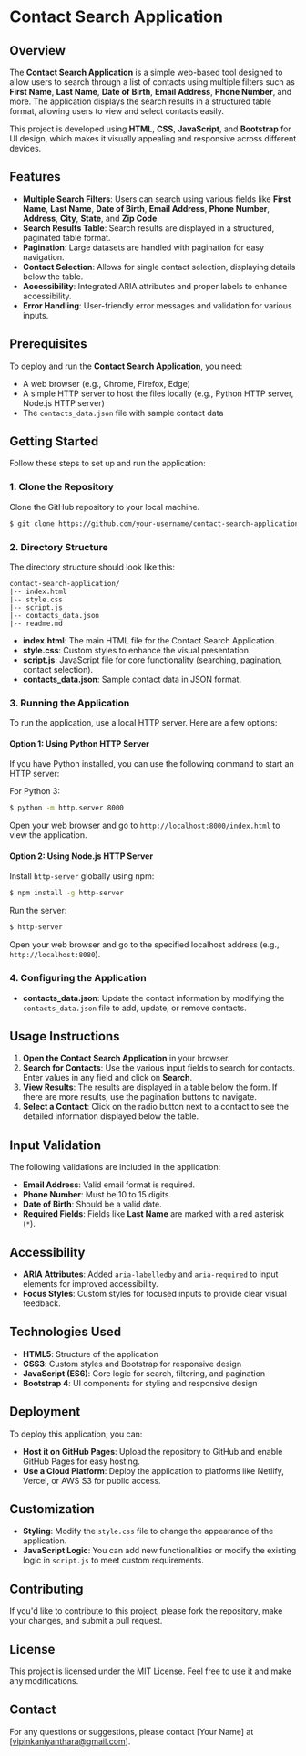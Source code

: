 # Contact Search Application

## Overview

The **Contact Search Application** is a simple web-based tool designed to allow users to search through a list of contacts using multiple filters such as **First Name**, **Last Name**, **Date of Birth**, **Email Address**, **Phone Number**, and more. The application displays the search results in a structured table format, allowing users to view and select contacts easily.

This project is developed using **HTML**, **CSS**, **JavaScript**, and **Bootstrap** for UI design, which makes it visually appealing and responsive across different devices.

## Features

- **Multiple Search Filters**: Users can search using various fields like **First Name**, **Last Name**, **Date of Birth**, **Email Address**, **Phone Number**, **Address**, **City**, **State**, and **Zip Code**.
- **Search Results Table**: Search results are displayed in a structured, paginated table format.
- **Pagination**: Large datasets are handled with pagination for easy navigation.
- **Contact Selection**: Allows for single contact selection, displaying details below the table.
- **Accessibility**: Integrated ARIA attributes and proper labels to enhance accessibility.
- **Error Handling**: User-friendly error messages and validation for various inputs.

## Prerequisites

To deploy and run the **Contact Search Application**, you need:

- A web browser (e.g., Chrome, Firefox, Edge)
- A simple HTTP server to host the files locally (e.g., Python HTTP server, Node.js HTTP server)
- The `contacts_data.json` file with sample contact data

## Getting Started

Follow these steps to set up and run the application:

### 1. Clone the Repository

Clone the GitHub repository to your local machine.

```sh
$ git clone https://github.com/your-username/contact-search-application.git
```

### 2. Directory Structure

The directory structure should look like this:

```
contact-search-application/
|-- index.html
|-- style.css
|-- script.js
|-- contacts_data.json
|-- readme.md
```

- **index.html**: The main HTML file for the Contact Search Application.
- **style.css**: Custom styles to enhance the visual presentation.
- **script.js**: JavaScript file for core functionality (searching, pagination, contact selection).
- **contacts_data.json**: Sample contact data in JSON format.

### 3. Running the Application

To run the application, use a local HTTP server. Here are a few options:

#### Option 1: Using Python HTTP Server

If you have Python installed, you can use the following command to start an HTTP server:

For Python 3:

```sh
$ python -m http.server 8000
```

Open your web browser and go to `http://localhost:8000/index.html` to view the application.

#### Option 2: Using Node.js HTTP Server

Install `http-server` globally using npm:

```sh
$ npm install -g http-server
```

Run the server:

```sh
$ http-server
```

Open your web browser and go to the specified localhost address (e.g., `http://localhost:8080`).

### 4. Configuring the Application

- **contacts_data.json**: Update the contact information by modifying the `contacts_data.json` file to add, update, or remove contacts.

## Usage Instructions

1. **Open the Contact Search Application** in your browser.
2. **Search for Contacts**: Use the various input fields to search for contacts. Enter values in any field and click on **Search**.
3. **View Results**: The results are displayed in a table below the form. If there are more results, use the pagination buttons to navigate.
4. **Select a Contact**: Click on the radio button next to a contact to see the detailed information displayed below the table.

## Input Validation

The following validations are included in the application:

- **Email Address**: Valid email format is required.
- **Phone Number**: Must be 10 to 15 digits.
- **Date of Birth**: Should be a valid date.
- **Required Fields**: Fields like **Last Name** are marked with a red asterisk (`*`).

## Accessibility

- **ARIA Attributes**: Added `aria-labelledby` and `aria-required` to input elements for improved accessibility.
- **Focus Styles**: Custom styles for focused inputs to provide clear visual feedback.

## Technologies Used

- **HTML5**: Structure of the application
- **CSS3**: Custom styles and Bootstrap for responsive design
- **JavaScript (ES6)**: Core logic for search, filtering, and pagination
- **Bootstrap 4**: UI components for styling and responsive design

## Deployment

To deploy this application, you can:

- **Host it on GitHub Pages**: Upload the repository to GitHub and enable GitHub Pages for easy hosting.
- **Use a Cloud Platform**: Deploy the application to platforms like Netlify, Vercel, or AWS S3 for public access.

## Customization

- **Styling**: Modify the `style.css` file to change the appearance of the application.
- **JavaScript Logic**: You can add new functionalities or modify the existing logic in `script.js` to meet custom requirements.

## Contributing

If you'd like to contribute to this project, please fork the repository, make your changes, and submit a pull request.

## License

This project is licensed under the MIT License. Feel free to use it and make any modifications.

## Contact

For any questions or suggestions, please contact [Your Name] at [vipinkaniyanthara@gmail.com].
